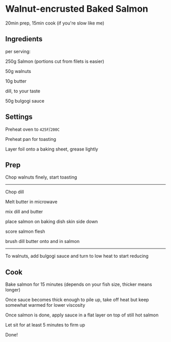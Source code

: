 # Walnut-encrusted Baked Salmon

20min prep, 15min cook (if you're slow like me)

## Ingredients

per serving:

250g Salmon (portions cut from filets is easier)

50g walnuts

10g butter

dill, to your taste

50g bulgogi sauce

## Settings

Preheat oven to `425F`/`200C`

Preheat pan for toasting

Layer foil onto a baking sheet, grease lightly

## Prep

Chop walnuts finely, start toasting 

----

Chop dill

Melt butter in microwave

mix dill and butter

place salmon on baking dish skin side down

score salmon flesh

brush dill butter onto and in salmon

----

To walnuts, add bulgogi sauce and turn to low heat to start reducing

## Cook

Bake salmon for 15 minutes (depends on your fish size, thicker means longer)

Once sauce becomes thick enough to pile up, take off heat but keep somewhat warmed for lower viscosity

Once salmon is done, apply sauce in a flat layer on top of still hot salmon 

Let sit for at least 5 minutes to firm up

Done!